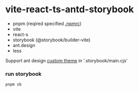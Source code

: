 vite-react-ts-antd-storybook
===

- pnpm (reqired specified [.npmrc](https://github.com/storybookjs/builder-vite#installation))
- vite
- react-s
- storybook (@storybook/builder-vite)
- ant.design
- less

Support ant design [custom theme](https://ant.design/docs/react/customize-theme) in '.storybook/main.cjs'


### run storybook

```
pnpm sb
```
